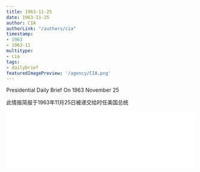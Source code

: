 ```yaml
---
title: 1963-11-25
date: 1963-11-25
author: CIA 
authorLink: "/authors/cia"
timestamp: 
- 1963
- 1963-11
multitype: 
- cia
tags: 
- dailybrief
featuredImagePreview: '/agency/CIA.png'
---
```



Presidential Daily Brief On 1963 November 25

此情报简报于1963年11月25日被递交给时任美国总统

<!--more-->





<div id="over" style="width:100%; overflow:hidden"> <iframe id="sFrame" name="sFrame" frameborder="no" border="0"  allowfullscreen marginwidth="0" scrolling="no" src = " /CIA/1963-11-25.html "  style = " position:absulute; width: 806px; top: 300;" > </iframe> </div>